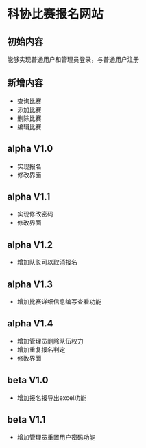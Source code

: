 # 科协比赛报名网站
## 初始内容
能够实现普通用户和管理员登录，与普通用户注册
## 新增内容
* 查询比赛
* 添加比赛
* 删除比赛
* 编辑比赛
## alpha V1.0
* 实现报名
* 修改界面
## alpha V1.1
* 实现修改密码
* 修改界面
## alpha V1.2
* 增加队长可以取消报名
## alpha V1.3
* 增加比赛详细信息编写查看功能
## alpha V1.4
* 增加管理员删除队伍权力
* 增加重复报名判定
* 修改界面
## beta V1.0
* 增加报名报导出excel功能
## beta V1.1
* 增加管理员重置用户密码功能
